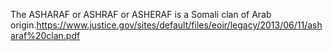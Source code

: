 The ASHARAF or ASHRAF or ASHERAF is a Somali clan of Arab origin.https://www.justice.gov/sites/default/files/eoir/legacy/2013/06/11/asharaf%20clan.pdf
